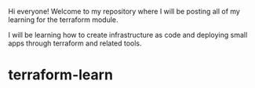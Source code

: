 Hi everyone! Welcome to my repository where I will be posting
all of my learning for the terraform module.

I will be learning how to create infrastructure as code and deploying small
apps through terraform and related tools.
# terraform-learn
